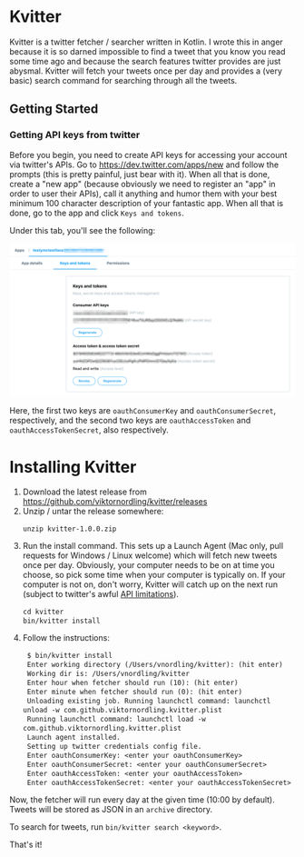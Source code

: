 # Kvitter
Kvitter is a twitter fetcher / searcher written in Kotlin. I wrote this in anger because it is
so darned impossible to find a tweet that you know you read some time ago and because the search
features twitter provides are just abysmal. Kvitter will fetch your tweets once per day and provides
a (very basic) search command for searching through all the tweets.

## Getting Started

### Getting API keys from twitter
Before you begin, you need to create API keys for accessing your account via twitter's
APIs. Go to https://dev.twitter.com/apps/new and follow the prompts (this is pretty painful, just 
bear with it). When all that is done, create a "new app" (because obviously we need to register an "app"
in order to user their APIs), call it anything and humor them with your best minimum 100 character
description of your fantastic app. When all that is done, go to the app and click `Keys and tokens`.

Under this tab, you'll see the following:

![keys](key_screenshot.png)

Here, the first two keys are `oauthConsumerKey` and `oauthConsumerSecret`, respectively,
and the second two keys are `oauthAccessToken` and `oauthAccessTokenSecret`, also respectively.

# Installing Kvitter
  
1. Download the latest release from https://github.com/viktornordling/kvitter/releases
2. Unzip / untar the release somewhere:
   ```
   unzip kvitter-1.0.0.zip
   ```
3. Run the install command. This sets up a Launch Agent (Mac only, pull requests for 
   Windows / Linux  welcome) which will fetch new tweets once per day. Obviously, your computer
   needs to be on at time you choose, so pick some time when your computer is typically on.
   If your computer is not on, don't worry, Kvitter will catch up on the next run (subject
   to twitter's awful [API limitations](https://stackoverflow.com/q/8471489/214429)).
   ```
   cd kvitter
   bin/kvitter install
   ```
4. Follow the instructions:
   ```
    $ bin/kvitter install
    Enter working directory (/Users/vnordling/kvitter): (hit enter)
    Working dir is: /Users/vnordling/kvitter
    Enter hour when fetcher should run (10): (hit enter)
    Enter minute when fetcher should run (0): (hit enter)
    Unloading existing job. Running launchctl command: launchctl unload -w com.github.viktornordling.kvitter.plist
    Running launchctl command: launchctl load -w com.github.viktornordling.kvitter.plist
    Launch agent installed.
    Setting up twitter credentials config file.
    Enter oauthConsumerKey: <enter your oauthConsumerKey>
    Enter oauthConsumerSecret: <enter your oauthConsumerSecret> 
    Enter oauthAccessToken: <enter your oauthAccessToken>
    Enter oauthAccessTokenSecret: <enter your oauthAccessTokenSecret>
   ```

Now, the fetcher will run every day at the given time (10:00 by default). Tweets
will be stored as JSON in an `archive` directory.

To search for tweets, run `bin/kvitter search <keyword>`.

That's it!
